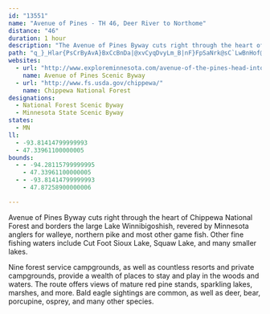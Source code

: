 ```yaml
---
id: "13551"
name: "Avenue of Pines - TH 46, Deer River to Northome"
distance: "46"
duration: 1 hour
description: "The Avenue of Pines Byway cuts right through the heart of Chippewa National Forest, and borders the large Lake Winnibigoshish, revered by Minnesota anglers for walleye, northern pike and most other game fish."
path: "q_}_Hlar{PsCrByAvA}BxCcBnDa|@xvCyqDvyLm_B|nF}FpSaNrk@sC`LwBnHof@z|AoQhj@uJzUiQla@oC`FgBjCiCzCyC|BoIhHm|@hv@kObMeMlJwIjHc@FsFrC{aA~\\uKxBeLdB{e@hIyKfCiEnA}E`BkJxDkHrDqNpI}v@po@gHzEsGxC{FrByFrAqIjAygBdMaJbAmDt@cr@hS_Fd@mB?_C[sBe@sAi@mE}BoTuNqFsBqCo@cE_@yDHeCXeG`BsDpBwD`DyGzHis@b{@a`AfjAuFfGaA~AsdEnaFwEtEuKvH_Bz@iCpBgHnHwDdFwy@|qAuBlCmE`EyCjB{B|@yCr@}Eh@aZGaRSaDDuBPkFhAkGjDkCxB}TxSq[nYwFvCgANwGR_CIun@s@yCTeBb@iBz@gBzAwCxDy@~AgOv]e[ro@ksA|yC_DlE}BpBiBbAyJhDiJnDgDzB}BpCqO|UoeAdbBmw@xmAyd@hs@wFnJ}D`IkPp`@aGfL_Td\\}s@piAgI|L}EzGwGrHi@~@{s@ny@wD`DaD~BiFlCyDxAqGnA_D\\wEFm_@g@qs@j@oELkE~@}WrHiC`@wBJuCE{CSyCk@od@gLwIoAoIWeSzAmx@dE}Fv@wEhAySlH}DdAoBRiBBsBKcBYebA}ZaIyBqHg@ubAkBsPXs~@lC}Fu@kHXiBXaLhCoO|C}DhA{MxCgGp@a`Am@kE@sCVyBl@wDxAgj@hWkxAnp@sARiEDmEY"
websites:
  - url: "http://www.exploreminnesota.com/avenue-of-the-pines-head-into-the-forest"
    name: Avenue of Pines Scenic Byway
  - url: "http://www.fs.usda.gov/chippewa/"
    name: Chippewa National Forest
designations:
  - National Forest Scenic Byway
  - Minnesota State Scenic Byway
states:
  - MN
ll:
  - -93.81414799999993
  - 47.33961100000005
bounds:
  - - -94.28115799999995
    - 47.33961100000005
  - - -93.81414799999993
    - 47.87258900000006

---
```


Avenue of Pines Byway cuts right through the heart of Chippewa National Forest and borders the large Lake Winnibigoshish, revered by Minnesota anglers for walleye, northern pike and most other game fish. Other fine fishing waters include Cut Foot Sioux Lake, Squaw Lake, and many smaller lakes.

Nine forest service campgrounds, as well as countless resorts and private campgrounds, provide a wealth of places to stay and play in the woods and waters. The route offers views of mature red pine stands, sparkling lakes, marshes, and more. Bald eagle sightings are common, as well as deer, bear, porcupine, osprey, and many other species.
